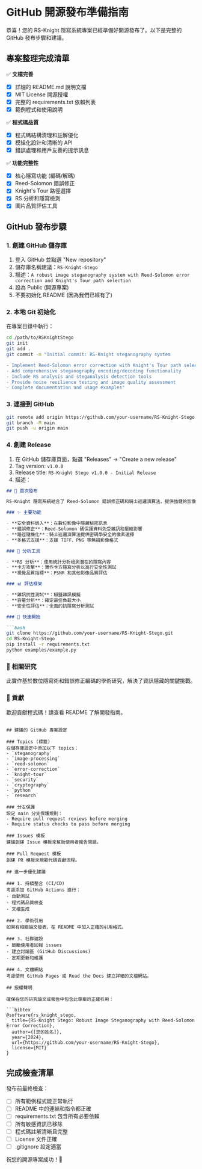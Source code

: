# GitHub 開源發布準備指南

恭喜！您的 RS-Knight 隱寫系統專案已經準備好開源發布了。以下是完整的 GitHub 發布步驟和建議。

## 專案整理完成清單

✅ **文檔完善**
- [x] 詳細的 README.md 說明文檔
- [x] MIT License 開源授權
- [x] 完整的 requirements.txt 依賴列表
- [x] 範例程式和使用說明

✅ **程式碼品質**
- [x] 程式碼結構清理和註解優化
- [x] 模組化設計和清晰的 API
- [x] 錯誤處理和用戶友善的提示訊息

✅ **功能完整性**
- [x] 核心隱寫功能 (編碼/解碼)
- [x] Reed-Solomon 錯誤修正
- [x] Knight's Tour 路徑選擇
- [x] RS 分析和隱寫檢測
- [x] 圖片品質評估工具

## GitHub 發布步驟

### 1. 創建 GitHub 儲存庫

1. 登入 GitHub 並點選 "New repository"
2. 儲存庫名稱建議：`RS-Knight-Stego`
3. 描述：`A robust image steganography system with Reed-Solomon error correction and Knight's Tour path selection`
4. 設為 Public (開源專案)
5. 不要初始化 README (因為我們已經有了)

### 2. 本地 Git 初始化

在專案目錄中執行：

```bash
cd /path/to/RSKnightStego
git init
git add .
git commit -m "Initial commit: RS-Knight steganography system

- Implement Reed-Solomon error correction with Knight's Tour path selection
- Add comprehensive steganography encoding/decoding functionality  
- Include RS analysis and steganalysis detection tools
- Provide noise resilience testing and image quality assessment
- Complete documentation and usage examples"
```

### 3. 連接到 GitHub

```bash
git remote add origin https://github.com/your-username/RS-Knight-Stego.git
git branch -M main
git push -u origin main
```

### 4. 創建 Release

1. 在 GitHub 儲存庫頁面，點選 "Releases" → "Create a new release"
2. Tag version: `v1.0.0`
3. Release title: `RS-Knight Stego v1.0.0 - Initial Release`
4. 描述：

```markdown
## 🎉 首次發布

RS-Knight 隱寫系統結合了 Reed-Solomon 錯誤修正碼和騎士巡邏演算法，提供強健的影像隱寫功能。

### ✨ 主要功能

- **安全資料嵌入**：在數位影像中隱藏秘密訊息
- **錯誤修正**：Reed-Solomon 碼保護資料免受雜訊和壓縮影響
- **路徑隨機化**：騎士巡邏演算法提供密碼學安全的像素選擇
- **多格式支援**：支援 TIFF、PNG 等無損影像格式

### 🔧 分析工具

- **RS 分析**：使用統計分析檢測潛在的隱寫內容
- **卡方攻擊**：實作卡方隱寫分析以進行安全性測試
- **視覺品質指標**：PSNR 和其他影像品質評估

### 📊 評估框架

- **雜訊抗性測試**：椒鹽雜訊模擬
- **容量分析**：確定最佳負載大小
- **安全性評估**：全面的抗隱寫分析測試

### 🚀 快速開始

```bash
git clone https://github.com/your-username/RS-Knight-Stego.git
cd RS-Knight-Stego
pip install -r requirements.txt
python examples/example.py
```

### 📖 相關研究

此實作基於數位隱寫術和錯誤修正編碼的學術研究，解決了資訊隱藏的關鍵挑戰。

### 🤝 貢獻

歡迎貢獻程式碼！請查看 README 了解開發指南。
```

## 建議的 GitHub 專案設定

### Topics (標籤)
在儲存庫設定中添加以下 topics：
- `steganography`
- `image-processing` 
- `reed-solomon`
- `error-correction`
- `knight-tour`
- `security`
- `cryptography`
- `python`
- `research`

### 分支保護
設定 main 分支保護規則：
- Require pull request reviews before merging
- Require status checks to pass before merging

### Issues 模板
建議創建 Issue 模板來幫助使用者報告問題。

### Pull Request 模板
創建 PR 模板來規範代碼貢獻流程。

## 進一步優化建議

### 1. 持續整合 (CI/CD)
考慮添加 GitHub Actions 進行：
- 自動測試
- 程式碼品質檢查
- 文檔生成

### 2. 學術引用
如果有相關論文發表，在 README 中加入正確的引用格式。

### 3. 社群建設
- 鼓勵使用者回報 issues
- 建立討論區 (GitHub Discussions)
- 定期更新和維護

### 4. 文檔網站
考慮使用 GitHub Pages 或 Read the Docs 建立詳細的文檔網站。

## 授權聲明

確保在您的研究論文或報告中包含此專案的正確引用：

```bibtex
@software{rs_knight_stego,
  title={RS-Knight Stego: Robust Image Steganography with Reed-Solomon Error Correction},
  author={[您的姓名]},
  year={2024},
  url={https://github.com/your-username/RS-Knight-Stego},
  license={MIT}
}
```

## 完成檢查清單

發布前最終檢查：

- [ ] 所有範例程式能正常執行
- [ ] README 中的連結和指令都正確
- [ ] requirements.txt 包含所有必要依賴
- [ ] 所有敏感資訊已移除
- [ ] 程式碼註解清晰且完整
- [ ] License 文件正確
- [ ] .gitignore 設定適當

祝您的開源專案成功！🎉